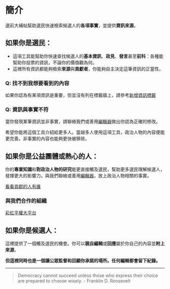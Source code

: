 # 簡介

選前大補帖幫助選民快速檢索候選人的**各項事實**，並提供**資訊來源**。

## 如果你是選民：

- 這項工具能幫助你快速查找候選人的**基本資訊**、**政見**、**發言**甚至**前科**：各種能幫助你投票的資訊，不論你的價值觀為何。
- 這裡所有資訊都能夠檢索**來源**與**貢獻者**，你能夠自主決定這筆資訊的正當性。

### Q: 找不到我想要看到的內容

如果你認為有某項資訊是重要，但並沒有列在標籤牆上，請參考[新增資訊標籤](/docs/how-to-contribute#tag)

### Q: 資訊與事實不符

當你發現某筆資訊並非事實，請聯絡我們或善用[編輯器](/docs/how-to-contribute)做出你認為正確的修改。

希望你能將這個工具介紹給更多人。當越多人使用這項工具，政治人物的內容便能更完善。非事實的內容也能夠更快被移除。

## 如果你是公益團體或熱心的人：

你的**專業知識**和**對政治人物的研究**能更直接觸及選民，幫助更多選民理解候選人，發揮更大的影響力。與我們聯絡或善用[編輯器](/docs/how-to-contribute)，放上政治人物相關的事實。

[看看貢獻的人有誰](/analysis/contribution)

### 與我們合作的組織

[彩虹平權大平台](https://pridewatch.tw/)

## 如果你是候選人：

這裡提供了一個觸及選民的機會。你可以**親自編輯**或**回應**屬於你自己的內容並**附上來源**。

**但這裡同時也是一個讓公眾監督和回顧你承諾的場所。任何編輯都會留下紀錄。**

---

> Democracy cannot succeed unless those who express their choice are prepared to choose wisely. - Franklin D. Roosevelt
